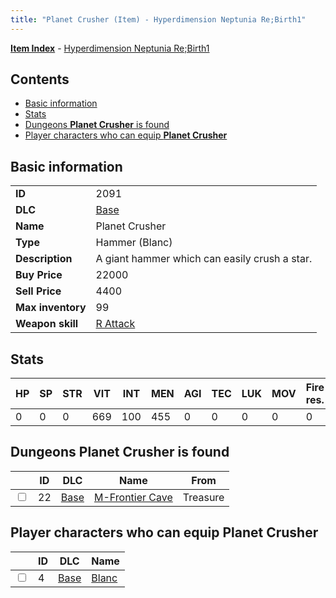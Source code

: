 ```yaml
---
title: "Planet Crusher (Item) - Hyperdimension Neptunia Re;Birth1"
---
```


[**Item Index**](/neptunia/rb1/item/index.html) - [Hyperdimension Neptunia Re;Birth1](/neptunia/rb1)

## Contents

- [Basic information](#basic-information)
- [Stats](#stats)
- [Dungeons **Planet Crusher** is found](#dungeons-planet-crusher-is-found)
- [Player characters who can equip **Planet Crusher**](#player-characters-who-can-equip-planet-crusher)

## Basic information

|   |   |
| -- | -- |
| **ID** | 2091 |
| **DLC** | [Base](/neptunia/rb1/dlc/1-base.html) |
| **Name** | Planet Crusher |
| **Type** | Hammer (Blanc) |
| **Description** | A giant hammer which can easily crush a star. |
| **Buy Price** | 22000 |
| **Sell Price** | 4400 |
| **Max inventory** | 99 |
| **Weapon skill** | [R Attack](/neptunia/rb1/skill/1-603-r-attack.html) |

## Stats

| HP | SP | STR | VIT | INT | MEN | AGI | TEC | LUK | MOV | Fire res. | Ice res. | Wind res. | Lightning res. |
| -- | -- | --- | --- | --- | --- | --- | --- | --- | --- | --------- | -------- | --------- | -------------- |
| 0 | 0 | 0 | 669 | 100 | 455 | 0 | 0 | 0 | 0 | 0 | 0 | 0 | 0 |

## Dungeons **Planet Crusher** is found

|    | ID | DLC | Name | From |
| -- | -- | --- | ---- | ---- |
| <input type="checkbox" id="rb1-dungeon-1-22" class="trackbox" /> | 22 | [Base](/neptunia/rb1/dlc/1-base.html) | [M-Frontier Cave](/neptunia/rb1/dungeon/1-22-m-frontier-cave.html) | Treasure |

## Player characters who can equip **Planet Crusher**

|    | ID | DLC | Name |
| -- | -- | --- | ---- |
| <input type="checkbox" id="rb1-player-1-4" class="trackbox" /> | 4 | [Base](/neptunia/rb1/dlc/1-base.html) | [Blanc](/neptunia/rb1/player/1-4-blanc.html) |